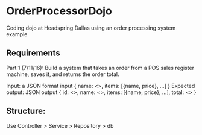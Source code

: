 # OrderProcessorDojo
Coding dojo at Headspring Dallas using an order processing system example

## Requirements
Part 1 (7/11/16): Build a system that takes an order from a POS sales register machine, saves it, and returns the order total.

Input: a JSON format input
{ 
  name: <>,
  items: [{name, price}, ...]
}
Expected output: JSON output
{ 
  id: <>,
  name: <>,
  items: [{name, price}, ...],
  total: <>
}

## Structure:
Use Controller > Service > Repository > db
